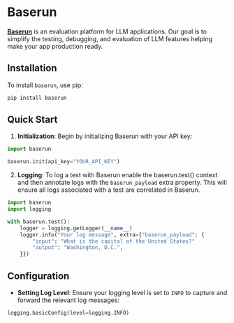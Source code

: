 # Baserun

**[Baserun](https://baserun.ai)** is an evaluation platform for LLM applications. Our goal is to simplify the testing, debugging, and evaluation of LLM features helping make your app production ready.

## Installation

To install `baserun`, use pip:

```bash
pip install baserun
```

## Quick Start

1. **Initialization**: Begin by initializing Baserun with your API key:

```python
import baserun

baserun.init(api_key="YOUR_API_KEY")
```

2. **Logging**: To log a test with Baserun enable the baserun.test() context and then annotate logs with the `baserun_payload` extra property. This will ensure all logs associated with a test are correlated in Baserun. 

```python
import baserun
import logging

with baserun.test():
    logger = logging.getLogger(__name__)
    logger.info("Your log message", extra={"baserun_payload": {
        "input": "What is the capital of the United States?"
        "output": "Washington, D.C.",
    }})
```

## Configuration

- **Setting Log Level**: Ensure your logging level is set to `INFO` to capture and forward the relevant log messages:

```python
logging.basicConfig(level=logging.INFO)
```

